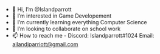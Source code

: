 - 👋 Hi, I’m @Islandparrott
- 👀 I’m interested in Game Developement
- 🌱 I’m currently learning everything Computer Science
- 💞️ I’m looking to collaborate on school work
- 📫 How to reach me - Discord: Islandparrott#1024
                       Email: ailandjparriott@gmail.com

<!---
Islandparrott/Islandparrott is a ✨ special ✨ repository because its `README.md` (this file) appears on your GitHub profile.
You can click the Preview link to take a look at your changes.
--->
